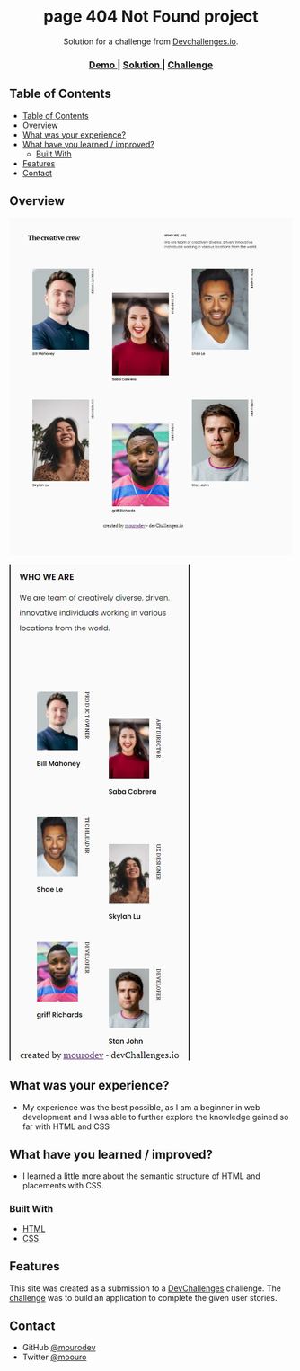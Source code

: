 <!-- Please update value in the {}  -->

<h1 align="center">page 404 Not Found project</h1>

<div align="center">
   Solution for a challenge from  <a href="http://devchallenges.io" target="_blank">Devchallenges.io</a>.
</div>

<div align="center">
  <h3>
    <a href="https://thirsty-jones-adf6ba.netlify.app/">
      Demo
    </a>
    <span> | </span>
    <a href="https://github.com/mourodev/404-not-found">
      Solution
    </a>
    <span> | </span>
    <a href="https://devchallenges.io/challenges/wBunSb7FPrIepJZAg0sY">
      Challenge
    </a>
  </h3>
</div>

<!-- TABLE OF CONTENTS -->

## Table of Contents

- [Table of Contents](#table-of-contents)
- [Overview](#overview)
- [What was your experience?](#what-was-your-experience)
- [What have you learned / improved?](#what-have-you-learned--improved)
  - [Built With](#built-with)
- [Features](#features)
- [Contact](#contact)

<!-- OVERVIEW -->

## Overview

![screenshot](./img/preview.jpg)

![screenshot](./img/preview2.jpg)


## What was your experience?
- My experience was the best possible, as I am a beginner in web development and I was able to further explore the knowledge gained so far with HTML and CSS

## What have you learned / improved?
- I learned a little more about the semantic structure of HTML and placements with CSS.


### Built With

<!-- This section should list any major frameworks that you built your project using. Here are a few examples.-->

- [HTML](https://#/)
- [CSS](https://#/)

## Features

<!-- List the features of your application or follow the template. Don't share the figma file here :) -->

This site was created as a submission to a [DevChallenges](https://devchallenges.io/challenges) challenge. The [challenge](https://devchallenges.io/challenges/wBunSb7FPrIepJZAg0sY) was to build an application to complete the given user stories.




## Contact


- GitHub [@mourodev](https://github.com/mourodev)
- Twitter [@moouro](https://twitter.com/moouro)
